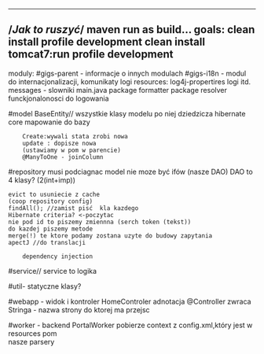 -----------------------------------------------------------
/*Jak to ruszyć*/ 
maven run as build... goals: clean install profile development
clean install tomcat7:run 	profile development
 -----------------------------------------------------------------
moduly:
#gigs-parent - informacje o innych modulach
#gigs-i18n - modul do internacjonalizacji, komunikaty logi 
	resources:
		log4j-propertires   logi itd.
		messages  - slowniki 
	main.java
		package formatter
		package resolver
		funckjonalonosci do logowania
		
	

	
#model
		BaseEntity// wszystkie klasy modelu po niej dziedzicza
		hibernate core
		mapowanie do bazy
		
		Create:wywali stata zrobi nowa
		update : dopisze nowa
		(ustawiamy w pom w parencie)
		@ManyToOne - joinColumn

#repository musi podciagnac model  nie moze być ifów (nasze DAO) DAO to 4 klasy? (2(int+imp))

	evict to usuniecie z cache
	(coop repository config)
	findAll(); //zamist pisć  kla kazdego
	Hibernate criteria? <-poczytac
	nie pod id to piszemy zmiennna (serch token (tekst)) 
	do kazdej piszemy metode
	merge(!) te ktore podamy zostana uzyte do budowy zapytania
	apectJ //do translacji
	
		dependency injection 

#service// service to logika 
	
#util- statyczne klasy?

#webapp - widok i kontroler
	HomeControler
		adnotacja @Controller
		zwraca Stringa - nazwa strony do ktorej ma przejsc
		

#worker - backend
	PortalWorker  pobierze context z config.xml,który jest w resources
	pom  
	nasze parsery